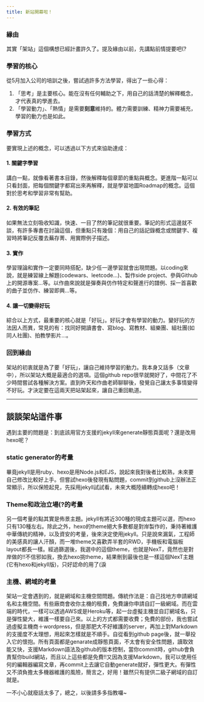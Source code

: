 ```yaml
---
title: 新站開幕啦！
---
```


### 緣由

其實「架站」這個構想已經計畫許久了。提及緣由以前，先講點前情提要吧(?

<!-- truncate -->
### 學習的核心

從5月加入公司的培訓之後，嘗試過許多方法學習，得出了一些心得：
1. 「思考」是主要核心。能在沒有任何輔助之下，用自己的話清楚的解釋概念，才代表真的學進去。
2. 「學習動力」、「熱情」是需要**刻意**維持的。體力需要訓練、精神力需要補充，學習的動力也是如此。


### 學習方式

要實現上述的概念，可以透過以下方式來協助達成：

#### 1. 關鍵字學習
講白一點，就像看著書本目錄，然後解釋每個章節的重點與概念。更進階一點可以只看封面，把每個關鍵字都寫出來再解釋，就是學習地圖Roadmap的概念。這個對於思考和學習非常有幫助。

#### 2. 有效的筆記
如果無法立刻吸收知識，快速、一目了然的筆記就很重要。筆記的形式這邊就不談，有許多專書在討論這個，但重點只有幾個：用自己的話記錄概念或關鍵字、複習時將筆記反覆去蕪存菁、用實際例子描述。

#### 3. 實作
學習理論和實作一定要同時搭配，缺少任一邊學習就會出現問題。以coding來說，就是練習線上解題(codewars、leetcode...)、製作side project、參與Github上的開源專案...等。以作曲來說就是彈奏與仿作特定和聲進行的譜例、採一首喜歡的曲子並仿作、練習即興...等。

#### 4. 讓一切變得好玩
綜合以上方式，最重要的核心就是「好玩」。好玩才會有學習的動力。變好玩的方法因人而異，常見的有：找同好開讀書會、寫blog、寫教材、組樂團、組社團(如同人社團)、拍教學影片...。


### 回到緣由

架站的初衷就是為了要「好玩」，讓自己維持學習的動力。我本身又話多（文章中），所以架站大概是最適合的選項。這個github repo很早就開好了，中間花了不少時間嘗試各種解決方案。直到昨天和作曲老師聊聊後，發覺自己讓太多事情變得不好玩。才決定要在這兩天把站架起來，讓自己重回軌道。

-----

## 談談架站這件事

遇到主要的問題是：到底該用官方支援的jekyll來generate靜態頁面呢？還是改用hexo呢？


### static generator的考量

畢竟jekyll是用ruby、hexo是用Node.js和EJS，說起來我對後者比較熟，未來要自己修改比較好上手。但嘗試hexo後發現有點問題，commit到github上沒辦法正常顯示，所以保險起見，先採用jekyll試試看，未來大概陸續轉成hexo吧！

### Theme和政治立場(?的考量

另一個考量的點其實是佈景主題。jekyll有將近300種的現成主題可以選，而hexo只有130種左右。除此之外，hexo的theme絕大多數都是對岸製作的，秉持著維護中華傳統的精神，以及資安的考量，後來決定使用jekyll。只是說來漏氣，工程師的美感真的讓人汗顏，而一堆theme又喜歡弄半套的RWD，手機板和電腦板layout都長一樣。經過篩選後，我選中的這個theme，也就是NexT，竟然也是對岸做的!!不信邪如我，換去hexo挑theme，結果刪到最後也是一樣這個NexT主題(它有hexo和jekyll版)，只好認命的用了(淚

### 主機、網域的考量

架站一定會遇到的，就是網域和主機空間問題。傳統作法是：自己找地方申請網域名和主機空間。有些廠商會收你主機的租費，免費讓你申請自訂一級網域。而在雲端的時代，一樣可以透過AWS或是Heroku等，起一台虛擬主機並自訂網域名，只是彈性變大，維護一樣要自己來。以上的方式都需要收費；免費的部份，我也嘗試過虛擬主機商＋wordpress，但是那肥大不好維護的server，再加上對Markdown的支援度不太理想，用起來怎樣就是不順手。自從看到github page後，就一舉投入它的懷抱。所有頁面都是genarate成靜態頁面，不太會有安全性問題，讀取效能又快，支援Markdown語法及github的版本控制，當你commit時，github會負責幫你build網站，而且以上這些都是免費!!又因為支援Markdown，我可以使用任何的編輯器編寫文章，再commit上去讓它自動generate就好，彈性更大。有彈性又不須負擔太多機器維護的風險，簡言之，好用！雖然只有提供二級子網域的自訂就是。



一不小心就廢話太多了，總之，以後請多多指教囉~
<!--stackedit_data:
eyJoaXN0b3J5IjpbMTgwNzg1OTMyMV19
-->
